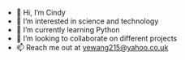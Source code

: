 - 👋 Hi, I’m Cindy
- 👀 I’m interested in science and technology
- 🌱 I’m currently learning Python
- 💞️ I’m looking to collaborate on different projects
- 📫 Reach me out at yewang215@yahoo.co.uk

<!---
CindyYWangH/CindyYWangH is a ✨ special ✨ repository because its `README.md` (this file) appears on your GitHub profile.
You can click the Preview link to take a look at your changes.
--->
